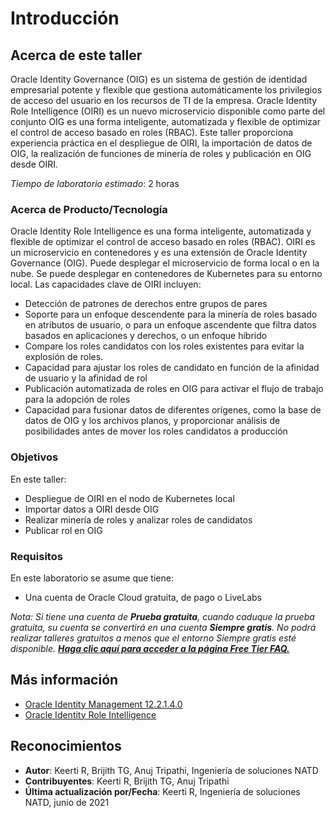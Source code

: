 # Introducción

## Acerca de este taller

Oracle Identity Governance (OIG) es un sistema de gestión de identidad empresarial potente y flexible que gestiona automáticamente los privilegios de acceso del usuario en los recursos de TI de la empresa. Oracle Identity Role Intelligence (OIRI) es un nuevo microservicio disponible como parte del conjunto OIG es una forma inteligente, automatizada y flexible de optimizar el control de acceso basado en roles (RBAC). Este taller proporciona experiencia práctica en el despliegue de OIRI, la importación de datos de OIG, la realización de funciones de minería de roles y publicación en OIG desde OIRI.

_Tiempo de laboratorio estimado_: 2 horas

### Acerca de Producto/Tecnología

Oracle Identity Role Intelligence es una forma inteligente, automatizada y flexible de optimizar el control de acceso basado en roles (RBAC). OIRI es un microservicio en contenedores y es una extensión de Oracle Identity Governance (OIG). Puede desplegar el microservicio de forma local o en la nube. Se puede desplegar en contenedores de Kubernetes para su entorno local. Las capacidades clave de OIRI incluyen:

*   Detección de patrones de derechos entre grupos de pares
*   Soporte para un enfoque descendente para la minería de roles basado en atributos de usuario, o para un enfoque ascendente que filtra datos basados en aplicaciones y derechos, o un enfoque híbrido
*   Compare los roles candidatos con los roles existentes para evitar la explosión de roles.
*   Capacidad para ajustar los roles de candidato en función de la afinidad de usuario y la afinidad de rol
*   Publicación automatizada de roles en OIG para activar el flujo de trabajo para la adopción de roles
*   Capacidad para fusionar datos de diferentes orígenes, como la base de datos de OIG y los archivos planos, y proporcionar análisis de posibilidades antes de mover los roles candidatos a producción

### Objetivos

En este taller:

*   Despliegue de OIRI en el nodo de Kubernetes local
*   Importar datos a OIRI desde OIG
*   Realizar minería de roles y analizar roles de candidatos
*   Publicar rol en OIG

### Requisitos

En este laboratorio se asume que tiene:

*   Una cuenta de Oracle Cloud gratuita, de pago o LiveLabs

_Nota: Si tiene una cuenta de **Prueba gratuita**, cuando caduque la prueba gratuita, su cuenta se convertirá en una cuenta **Siempre gratis**. No podrá realizar talleres gratuitos a menos que el entorno Siempre gratis esté disponible. **[Haga clic aquí para acceder a la página Free Tier FAQ.](https://www.oracle.com/cloud/free/faq.html)**_

## Más información

*   [Oracle Identity Management 12.2.1.4.0](https://docs.oracle.com/en/middleware/idm/suite/12.2.1.4/index.html)
*   [Oracle Identity Role Intelligence](https://docs.oracle.com/en/middleware/idm/identity-role-intelligence/amiri/overview-oracle-identity-role-intelligence.html)

## Reconocimientos

*   **Autor**: Keerti R, Brijith TG, Anuj Tripathi, Ingeniería de soluciones NATD
*   **Contribuyentes**: Keerti R, Brijith TG, Anuj Tripathi
*   **Última actualización por/Fecha**: Keerti R, Ingeniería de soluciones NATD, junio de 2021